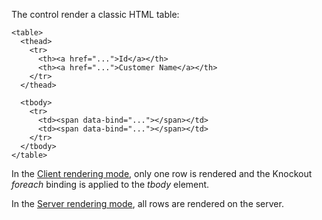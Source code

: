The control render a classic HTML table:

```DOTHTML
<table>
  <thead>
    <tr>
	  <th><a href="...">Id</a></th>
	  <th><a href="...">Customer Name</a></th>
	</tr>
  </thead>

  <tbody>
    <tr>
	  <td><span data-bind="..."></span></td>
	  <td><span data-bind="..."></span></td>
	</tr>
  </tbody>
</table>
```

In the [Client rendering mode](/docs/tutorials/basics-server-side-html-generation/{branch}), only one row is rendered and the 
Knockout *foreach* binding is applied to the *tbody* element.

In the [Server rendering mode](/docs/tutorials/basics-server-side-html-generation/{branch}), all rows are rendered on the server.